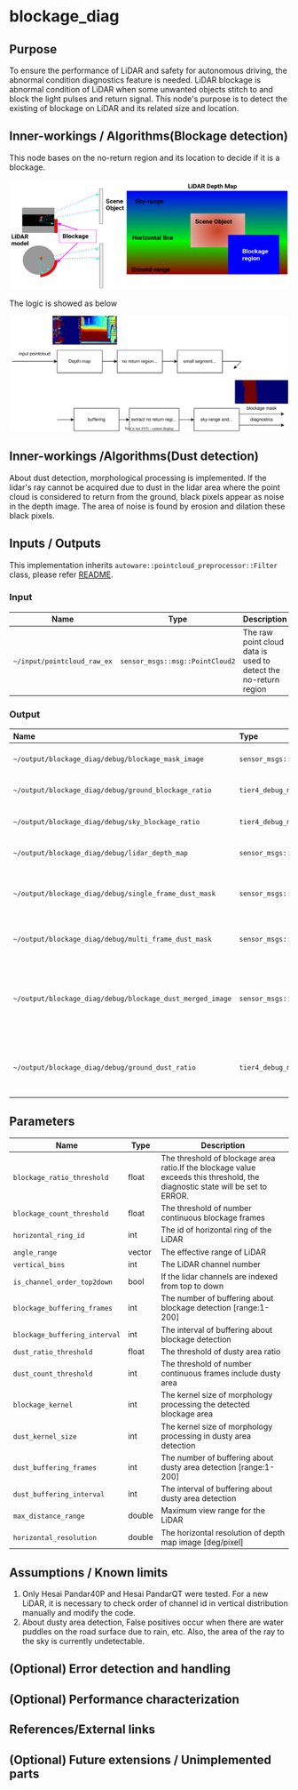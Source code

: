 # blockage_diag

## Purpose

To ensure the performance of LiDAR and safety for autonomous driving, the abnormal condition diagnostics feature is
needed.
LiDAR blockage is abnormal condition of LiDAR when some unwanted objects stitch to and block the light pulses and return
signal.
This node's purpose is to detect the existing of blockage on LiDAR and its related size and location.

## Inner-workings / Algorithms(Blockage detection)

This node bases on the no-return region and its location to decide if it is a blockage.

![blockage situation](./image/blockage_diag.png)

The logic is showed as below

![blockage_diag_flowchart](./image/blockage_diag_flowchart.drawio.svg)

## Inner-workings /Algorithms(Dust detection)

About dust detection, morphological processing is implemented.
If the lidar's ray cannot be acquired due to dust in the lidar area where the point cloud is considered to return from
the ground,
black pixels appear as noise in the depth image.
The area of noise is found by erosion and dilation these black pixels.

## Inputs / Outputs

This implementation inherits `autoware::pointcloud_preprocessor::Filter` class, please refer [README](../README.md).

### Input

| Name                        | Type                            | Description                                                     |
| --------------------------- | ------------------------------- | --------------------------------------------------------------- |
| `~/input/pointcloud_raw_ex` | `sensor_msgs::msg::PointCloud2` | The raw point cloud data is used to detect the no-return region |

### Output

| Name                                                      | Type                                    | Description                                                                                      |
| :-------------------------------------------------------- | :-------------------------------------- | ------------------------------------------------------------------------------------------------ |
| `~/output/blockage_diag/debug/blockage_mask_image`        | `sensor_msgs::msg::Image`               | The mask image of detected blockage                                                              |
| `~/output/blockage_diag/debug/ground_blockage_ratio`      | `tier4_debug_msgs::msg::Float32Stamped` | The area ratio of blockage region in ground region                                               |
| `~/output/blockage_diag/debug/sky_blockage_ratio`         | `tier4_debug_msgs::msg::Float32Stamped` | The area ratio of blockage region in sky region                                                  |
| `~/output/blockage_diag/debug/lidar_depth_map`            | `sensor_msgs::msg::Image`               | The depth map image of input point cloud                                                         |
| `~/output/blockage_diag/debug/single_frame_dust_mask`     | `sensor_msgs::msg::Image`               | The mask image of detected dusty area in latest single frame                                     |
| `~/output/blockage_diag/debug/multi_frame_dust_mask`      | `sensor_msgs::msg::Image`               | The mask image of continuous detected dusty area                                                 |
| `~/output/blockage_diag/debug/blockage_dust_merged_image` | `sensor_msgs::msg::Image`               | The merged image of blockage detection(red) and multi frame dusty area detection(yellow) results |
| `~/output/blockage_diag/debug/ground_dust_ratio`          | `tier4_debug_msgs::msg::Float32Stamped` | The ratio of dusty area divided by area where ray usually returns from the ground.               |

## Parameters

| Name                          | Type   | Description                                                                                                                   |
| ----------------------------- | ------ | ----------------------------------------------------------------------------------------------------------------------------- |
| `blockage_ratio_threshold`    | float  | The threshold of blockage area ratio.If the blockage value exceeds this threshold, the diagnostic state will be set to ERROR. |
| `blockage_count_threshold`    | float  | The threshold of number continuous blockage frames                                                                            |
| `horizontal_ring_id`          | int    | The id of horizontal ring of the LiDAR                                                                                        |
| `angle_range`                 | vector | The effective range of LiDAR                                                                                                  |
| `vertical_bins`               | int    | The LiDAR channel number                                                                                                      |
| `is_channel_order_top2down`   | bool   | If the lidar channels are indexed from top to down                                                                            |
| `blockage_buffering_frames`   | int    | The number of buffering about blockage detection [range:1-200]                                                                |
| `blockage_buffering_interval` | int    | The interval of buffering about blockage detection                                                                            |
| `dust_ratio_threshold`        | float  | The threshold of dusty area ratio                                                                                             |
| `dust_count_threshold`        | int    | The threshold of number continuous frames include dusty area                                                                  |
| `blockage_kernel`             | int    | The kernel size of morphology processing the detected blockage area                                                           |
| `dust_kernel_size`            | int    | The kernel size of morphology processing in dusty area detection                                                              |
| `dust_buffering_frames`       | int    | The number of buffering about dusty area detection [range:1-200]                                                              |
| `dust_buffering_interval`     | int    | The interval of buffering about dusty area detection                                                                          |
| `max_distance_range`          | double | Maximum view range for the LiDAR                                                                                              |
| `horizontal_resolution`       | double | The horizontal resolution of depth map image [deg/pixel]                                                                      |

## Assumptions / Known limits

1. Only Hesai Pandar40P and Hesai PandarQT were tested. For a new LiDAR, it is necessary to check order of channel id in
   vertical distribution manually and modify the code.
2. About dusty area detection, False positives occur when there are water puddles on the road surface due to rain, etc.
   Also, the area of the ray to the sky is currently undetectable.

## (Optional) Error detection and handling

## (Optional) Performance characterization

## References/External links

## (Optional) Future extensions / Unimplemented parts
